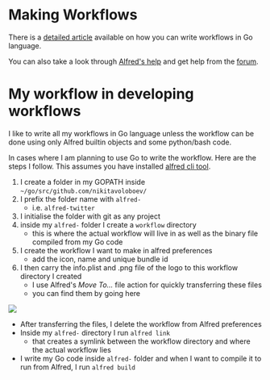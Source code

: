 # Making Workflows

There is a [detailed article](https://medium.com/@NikitaVoloboev/writing-alfred-workflows-in-go-2a44f62dc432) available on how you can write workflows in Go language.

You can also take a look through [Alfred's help](https://www.alfredapp.com/help/) and get help from the [forum](https://www.alfredforum.com/).

# My workflow in developing workflows

I like to write all my workflows in Go language unless the workflow can be done using only Alfred builtin objects and some python/bash code.

In cases where I am planning to use Go to write the workflow. Here are the steps I follow. This assumes you have installed [alfred cli tool](https://godoc.org/github.com/jason0x43/go-alfred/alfred).

1. I create a folder in my GOPATH inside `~/go/src/github.com/nikitavoloboev/` 
2. I prefix the folder name with `alfred-`
	- i.e. `alfred-twitter`
3. I initialise the folder with git as any project
4. inside my `alfred-` folder I create a `workflow` directory
	- this is where the actual workflow will live in as well as the binary file compiled from my Go code
5. I create the workflow I want to make in alfred preferences
	- add the icon, name and unique bundle id
6. I then carry the info.plist and .png file of the logo to this workflow directory I created
	- I use Alfred's _Move To..._ file action for quickly transferring these files
	- you can find them by going here

![](https://i.imgur.com/rVlcl9y.png)

- After transferring the files, I delete the workflow from Alfred preferences
- Inside my `alfred-` directory I run `alfred link` 
	- that creates a symlink between the workflow directory and where the actual workflow lies
- I write my Go code inside `alfred-` folder and when I want to compile it to run from Alfred, I run `alfred build`
